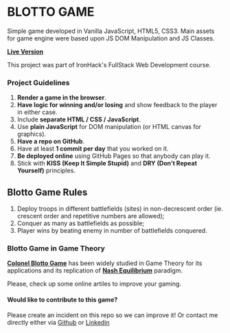 # BLOTTO GAME

Simple game developed in Vanilla JavaScript, HTML5, CSS3. Main assets for game engine were based upon JS DOM Manipulation and JS Classes.

[**Live Version**](https://caio-garcia.github.io/Blotto-Game/)

This project was part of IronHack's FullStack Web Development course.

### Project Guidelines

1.  **Render a game in the browser**.
2.  **Have logic for winning and/or losing** and show feedback to the player in either case.
3.  Include **separate HTML / CSS / JavaScript**.
4.  Use **plain JavaScript** for DOM manipulation (or HTML canvas for graphics).
5.  **Have a repo on GitHub**.
6.  Have at least **1 commit per day** that you worked on it.
7.  **Be deployed online** using GitHub Pages so that anybody can play it.
8.  Stick with **KISS (Keep It Simple Stupid)** and **DRY (Don’t Repeat Yourself)** principles.

## Blotto Game Rules

1. Deploy troops in different battlefields (sites) in non-decrescent order (ie. crescent order and repetitive numbers are allowed);
2. Conquer as many as battlefields as possible;
3. Player wins by beating enemy in number of battlefields conquered.

### Blotto Game in Game Theory

[**Colonel Blotto Game**](https://en.wikipedia.org/wiki/Blotto_game) has been widely studied in Game Theory for its applications and its replication of **[Nash Equilibrium](https://en.wikipedia.org/wiki/Nash_equilibrium)** paradigm.

Please, check up some online artiles to improve your gaming.

#### Would like to contribute to this game?

Please create an incident on this repo so we can improve it!
Or contact me directly either via [Github](https://github.com/caio-garcia) or [Linkedin](https://www.linkedin.com/in/caiopgarcia/)
